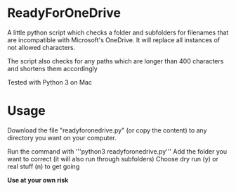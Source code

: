 # ReadyForOneDrive

A little python script which checks a folder and subfolders for filenames that are incompatible with Microsoft's OneDrive. It will replace all instances of not allowed characters.

The script also checks for any paths which are longer than 400 characters and shortens them accordingly

Tested with Python 3 on Mac

# Usage

Download the file "readyforonedrive.py" (or copy the content) to any directory you want on your computer.

Run the command with '''python3 readyforonedrive.py'''
Add the folder you want to correct (it will also run through subfolders)
Choose dry run (y) or real stuff (n) to get going

**Use at your own risk**

